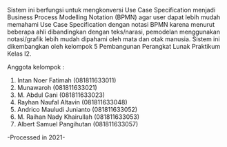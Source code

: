 Sistem ini berfungsi untuk mengkonversi Use Case Specification menjadi Business Process Modelling Notation (BPMN) agar user dapat lebih mudah memahami Use Case Specification dengan notasi BPMN karena menurut beberapa ahli dibandingkan dengan teks/narasi, pemodelan menggunakan notasi/grafik lebih mudah dipahami oleh mata dan otak manusia. Sistem ini dikembangkan oleh kelompok 5 Pembangunan Perangkat Lunak Praktikum Kelas I2.

Anggota kelompok :
1. Intan Noer Fatimah (081811633011)
2. Munawaroh (081811633021)
3. M. Abdul Gani (081811633023)
4. Rayhan Naufal Altavin (081811633048)
5. Andrico Mauludi Junianto (081811633052)
6. M. Raihan Nady Khairullah (081811633053)
7. Albert Samuel Pangihutan (081811633057)

-Processed in 2021-
